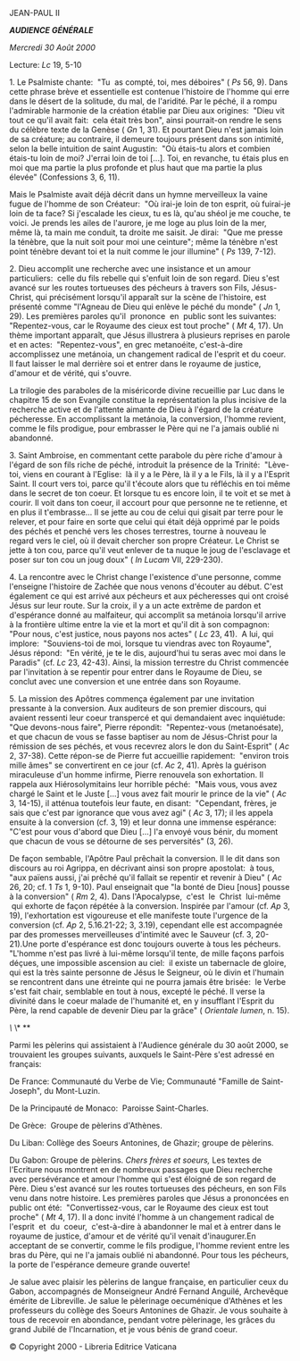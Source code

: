 JEAN-PAUL II

***AUDIENCE GÉNÉRALE***

*Mercredi 30 Août 2000*

Lecture:
*Lc* 19, 5-10

1. Le Psalmiste chante:  "Tu  as compté, toi, mes déboires" (
*Ps* 56, 9). Dans cette phrase brève et essentielle est contenue l'histoire de l'homme qui erre dans le désert de la solitude, du mal, de l'aridité. Par le péché, il a rompu l'admirable harmonie de la création établie par Dieu aux origines:  "Dieu vit tout ce qu'il avait fait:  cela était très bon", ainsi pourrait-on rendre le sens du célèbre texte de la Genèse (
*Gn* 1, 31). Et pourtant Dieu n'est jamais loin de sa créature; au contraire, il demeure toujours présent dans son intimité, selon la belle intuition de saint Augustin:  "Où étais-tu alors et combien étais-tu loin de moi? J'errai loin de toi \[...\]. Toi, en revanche, tu étais plus en moi que ma partie la plus profonde et plus haut que ma partie la plus élevée" (Confessions 3, 6, 11).

Mais le Psalmiste avait déjà décrit dans un hymne merveilleux la vaine fugue de l'homme de son Créateur:  "Où irai-je loin de ton esprit, où fuirai-je loin de ta face? Si j'escalade les cieux, tu es là, qu'au shéol je me couche, te voici. Je prends les ailes de l'aurore, je me loge au plus loin de la mer, même là, ta main me conduit, ta droite me saisit. Je dirai:  "Que me presse la ténèbre, que la nuit soit pour moi une ceinture"; même la ténèbre n'est point ténèbre devant toi et la nuit comme le jour illumine" (
*Ps* 139, 7-12).

2. Dieu accomplit une recherche avec une insistance et un amour particuliers:  celle du fils rebelle qui s'enfuit loin de son regard. Dieu s'est avancé sur les routes tortueuses des pécheurs à travers son Fils, Jésus-Christ, qui précisément lorsqu'il apparaît sur la scène de l'histoire, est présenté comme "l'Agneau de Dieu qui enlève le péché du monde" ( *Jn* 1, 29). Les premières paroles qu'il  prononce  en  public sont les suivantes:  "Repentez-vous, car le Royaume des cieux est tout proche" ( *Mt* 4, 17). Un thème important apparaît, que Jésus illustrera à plusieurs reprises en parole et en actes:  "Repentez-vous", en grec metanoéite, c'est-à-dire accomplissez une metánoia, un changement radical de l'esprit et du coeur. Il faut laisser le mal derrière soi et entrer dans le royaume de justice, d'amour et de vérité, qui s'ouvre.

La trilogie des paraboles de la miséricorde divine recueillie par Luc dans le chapitre 15 de son Evangile constitue la représentation la plus incisive de la recherche active et de l'attente aimante de Dieu à l'égard de la créature pécheresse. En accomplissant la metánoia, la conversion, l'homme revient, comme le fils prodigue, pour embrasser le Père qui ne l'a jamais oublié ni abandonné.

3. Saint Ambroise, en commentant cette parabole du père riche d'amour à l'égard de son fils riche de péché, introduit la présence de la Trinité:  "Lève-toi, viens en courant à l'Eglise:  là il y a le Père, là il y a le Fils, là il y a l'Esprit Saint. Il court vers toi, parce qu'il t'écoute alors que tu réfléchis en toi même dans le secret de ton coeur. Et lorsque tu es encore loin, il te voit et se met à courir. Il voit dans ton coeur, il accourt pour que personne ne te retienne, et en plus il t'embrasse... Il se jette au cou de celui qui gisait par terre pour le relever, et pour faire en sorte que celui qui était déjà opprimé par le poids des péchés et penché vers les choses terrestres, tourne à nouveau le regard vers le ciel, où il devait chercher son propre Créateur. Le Christ se jette à ton cou, parce qu'il veut enlever de ta nuque le joug de l'esclavage et poser sur ton cou un joug doux" ( *In Lucam* VII, 229-230).

4. La rencontre avec le Christ change l'existence d'une personne, comme l'enseigne l'histoire de Zachée que nous venons d'écouter au début. C'est également ce qui est arrivé aux pécheurs et aux pécheresses qui ont croisé Jésus sur leur route. Sur la croix, il y a un acte extrême de pardon et d'espérance donné au malfaiteur, qui accomplit sa metánoia lorsqu'il arrive à la frontière ultime entre la vie et la mort et qu'il dit à son compagnon:  "Pour nous, c'est justice, nous payons nos actes" ( *Lc* 23, 41).  A lui, qui implore:  "Souviens-toi de moi, lorsque tu viendras avec ton Royaume", Jésus répond:  "En vérité, je te le dis, aujourd'hui tu seras avec moi dans le Paradis" (cf. *Lc* 23, 42-43). Ainsi, la mission terrestre du Christ commencée par l'invitation à se repentir pour entrer dans le Royaume de Dieu, se conclut avec une conversion et une entrée dans son Royaume.

5. La mission des Apôtres commença également par une invitation pressante à la conversion. Aux auditeurs de son premier discours, qui avaient ressenti leur coeur transpercé et qui demandaient avec inquiétude:  "Que devons-nous faire", Pierre répondit:  "Repentez-vous (metanoésate), et que chacun de vous se fasse baptiser au nom de Jésus-Christ pour la rémission de ses péchés, et vous recevrez alors le don du Saint-Esprit" ( *Ac* 2, 37-38). Cette répon-se de Pierre fut accueillie rapidement:  "environ trois mille âmes" se convertirent en ce jour (cf. *Ac* 2, 41). Après la guérison miraculeuse d'un homme infirme, Pierre renouvela son exhortation. Il rappela aux Hiérosolymitains leur horrible péché:  "Mais vous, vous avez chargé le Saint et le Juste \[...\] vous avez fait mourir le prince de la vie" ( *Ac* 3, 14-15), il atténua toutefois leur faute, en disant:  "Cependant, frères, je sais que c'est par ignorance que vous avez agi" ( *Ac* 3, 17); il les appela ensuite à la conversion (cf. 3, 19) et leur donna une immense espérance:  "C'est pour vous d'abord que Dieu \[...\] l'a envoyé vous bénir, du moment que chacun de vous se détourne de ses perversités" (3, 26).

De façon sembable, l'Apôtre Paul prêchait la conversion. Il le dit dans son discours au roi Agrippa, en décrivant ainsi son propre apostolat:  à tous, "aux païens aussi, j'ai prêché qu'il fallait se repentir et revenir à Dieu" ( *Ac* 26, 20; cf. 1 *Ts* 1, 9-10). Paul enseignait que "la bonté de Dieu \[nous\] pousse à la conversion" ( *Rm* 2, 4). Dans l'Apocalypse,  c'est  le  Christ  lui-même  qui exhorte de façon répétée à la conversion. Inspirée par l'amour (cf. *Ap* 3, 19), l'exhortation est vigoureuse et elle manifeste toute l'urgence de la conversion (cf. *Ap* 2, 5.16.21-22; 3, 3.19), cependant elle est accompagnée par des promesses merveilleuses d'intimité avec le Sauveur (cf. 3, 20-21).Une porte d'espérance est donc toujours ouverte à tous les pécheurs. "L'homme n'est pas livré à lui-même lorsqu'il tente, de mille façons parfois déçues, une impossible ascension au ciel:  il existe un tabernacle de gloire, qui est la très sainte personne de Jésus le Seigneur, où le divin et l'humain se rencontrent dans une étreinte qui ne pourra jamais être brisée:  le Verbe s'est fait chair, semblable en tout à nous, excepté le péché. Il verse la divinité dans le coeur malade de l'humanité et, en y insufflant l'Esprit du Père, la rend capable de devenir Dieu par la grâce" ( *Orientale lumen*, n. 15).

*\\* \\* \**

Parmi les pèlerins qui assistaient à l'Audience générale du 30 août 2000, se trouvaient les groupes suivants, auxquels le Saint-Père s'est adressé en français:

De France: Communauté du Verbe de Vie; Communauté "Famille de Saint-Joseph", du Mont-Luzin.

De la Principauté de Monaco:  Paroisse Saint-Charles.

De Grèce:  Groupe de pèlerins d'Athènes.

Du Liban: Collège des Soeurs Antonines, de Ghazir; groupe de pèlerins.

Du Gabon: Groupe de pèlerins. *Chers frères et soeurs,* Les textes de l'Ecriture nous montrent en de nombreux passages que Dieu recherche avec persévérance et amour l'homme qui s'est éloigné de son regard de Père. Dieu s'est avancé sur les routes tortueuses des pécheurs, en son Fils venu dans notre histoire. Les premières paroles que Jésus a prononcées en public ont été:  "Convertissez-vous, car le Royaume des cieux est tout proche" ( *Mt* 4, 17). Il a donc invité l'homme à un changement radical de l'esprit  et  du  coeur,  c'est-à-dire à abandonner le mal et à entrer dans le royaume de justice, d'amour et de vérité qu'il venait d'inaugurer.En acceptant de se convertir, comme le fils prodigue, l'homme revient entre les bras du Père, qui ne l'a jamais oublié ni abandonné. Pour tous les pécheurs, la porte de l'espérance demeure grande ouverte!

Je salue avec plaisir les pèlerins de langue française, en particulier ceux du Gabon, accompagnés de Monseigneur André Fernand Anguilé, Archevêque émérite de Libreville. Je salue le pèlerinage oecuménique d'Athènes et les professeurs du collège des Soeurs Antonines de Ghazir. Je vous souhaite à tous de recevoir en abondance, pendant votre pèlerinage, les grâces du grand Jubilé de l'Incarnation, et je vous bénis de grand coeur.

© Copyright 2000 - Libreria Editrice Vaticana